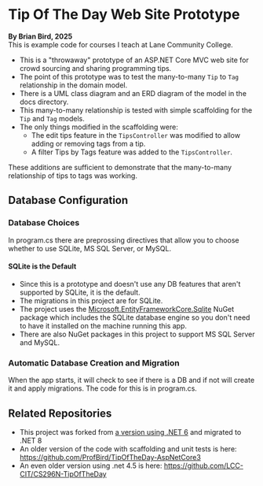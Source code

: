 # Tip Of The Day Web Site Prototype  
**By Brian Bird, 2025**  
This is example code for courses I teach at Lane Community College.

- This is a "throwaway" prototype of an ASP.NET Core MVC web site for crowd sourcing and sharing programming tips.
- The point of this prototype was to test the many-to-many `Tip` to `Tag` relationship in the domain model. 
- There is a UML class diagram and an ERD diagram of the model in the docs directory.
- This many-to-many relationship is tested with simple scaffolding for the `Tip` and `Tag` models. 
- The only things modified in the scaffolding were:
  - The edit tips feature in the `TipsController` was modified to allow adding or removing tags from a tip. 
  - A filter Tips by Tags feature was added to the `TipsController`.  

These additions are sufficient to demonstrate that the many-to-many relationship of tips to tags was working.
## Database Configuration
### Database Choices
In program.cs there are preprossing directives that allow you to choose whether to use SQLite, MS SQL Server, or MySQL.
#### SQLite is the Default
- Since this is a prototype and doesn't use any DB features that aren't supported by SQLite, it is the default.
- The migrations in this project are for SQLite.
- The project uses the [Microsoft.EntityFrameworkCore.Sqlite](https://www.nuget.org/packages/Microsoft.EntityFrameworkCore.Sqlite/8.0.13) NuGet package which includes the SQLite database engine so you don't need to have it installed on the machine running this app.
- There are also NuGet packages in this project to support MS SQL Server and MySQL.

### Automatic Database Creation and Migration
When the app starts, it will check to see if there is a DB and if not will create it and apply migrations. The code for this is in program.cs.
## Related Repositories
- This project was forked from [a version using .NET 6](https://github.com/ProfBird/TipOfTheDay-AspNet6) and migrated to .NET 8
- An older version of the code with scaffolding and unit tests is here: https://github.com/ProfBird/TipOfTheDay-AspNetCore3
- An even older version using .net 4.5 is here: https://github.com/LCC-CIT/CS296N-TipOfTheDay  
